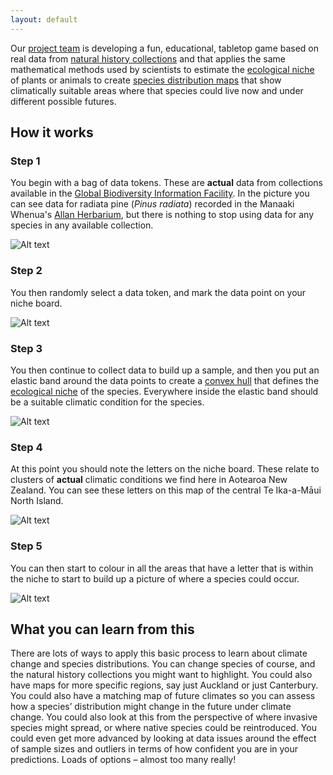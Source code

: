 ```yaml
---
layout: default
---
```


Our [project team](web/about.md) is developing a fun, educational, tabletop game based on real data from [natural history collections](https://en.wikipedia.org/wiki/Scientific_collection) and that applies the same mathematical methods used by scientists to estimate the [ecological niche](https://en.wikipedia.org/wiki/Ecological_niche) of plants or animals to create [species distribution maps](https://en.wikipedia.org/wiki/Species_distribution) that show climatically suitable areas where that species could live now and under different possible futures.

## How it works

### Step 1

You begin with a bag of data tokens.  These are **actual** data from collections available in the [Global Biodiversity Information Facility](https://www.gbif.org/).  In the picture you can see data for radiata pine (_Pinus radiata_) recorded in the Manaaki Whenua's [Allan Herbarium](https://www.landcareresearch.co.nz/tools-and-resources/collections/allan-herbarium/), but there is nothing to stop using data for any species in any available collection.

![Alt text](web/images/1-data.png)

### Step 2

You then randomly select a data token, and mark the data point on your niche board.

![Alt text](web/images/2-pinning.png)

### Step 3

You then continue to collect data to build up a sample, and then you put an elastic band around the data points to create a [convex hull](https://en.wikipedia.org/wiki/Convex_hull) that defines the [ecological niche](https://en.wikipedia.org/wiki/Ecological_niche) of the species.  Everywhere inside the elastic band should be a suitable climatic condition for the species.

![Alt text](web/images/3-niche.png)

### Step 4

At this point you should note the letters on the niche board.  These relate to clusters of **actual** climatic conditions we find here in Aotearoa New Zealand.  You can see these letters on this map of the central Te Ika-a-Māui North Island.

![Alt text](web/images/4-climate-map.png)

### Step 5

You can then start to colour in all the areas that have a letter that is within the niche to start to build up a picture of where a species could occur.

![Alt text](web/images/5-species-map.png)

## What you can learn from this

There are lots of ways to apply this basic process to learn about climate change and species distributions.  You can change species of course, and the natural history collections you might want to highlight.  You could also have maps for more specific regions, say just Auckland or just Canterbury.  You could also have a matching map of future climates so you can assess how a species’ distribution might change in the future under climate change.  You could also look at this from the perspective of where invasive species might spread, or where native species could be reintroduced.  You could even get more advanced by looking at data issues around the effect of sample sizes and outliers in terms of how confident you are in your predictions.  Loads of options – almost too many really!
